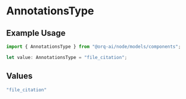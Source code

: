 # AnnotationsType

## Example Usage

```typescript
import { AnnotationsType } from "@orq-ai/node/models/components";

let value: AnnotationsType = "file_citation";
```

## Values

```typescript
"file_citation"
```